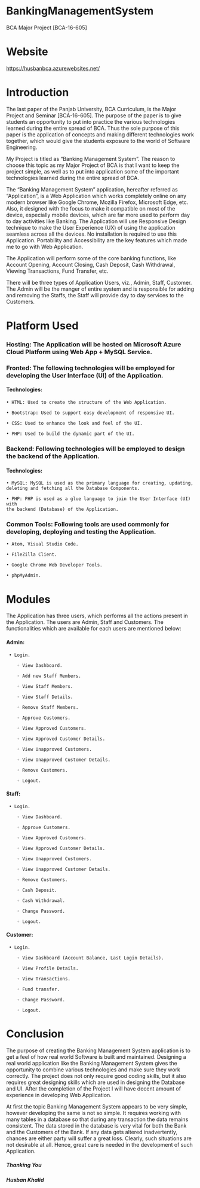 # BankingManagementSystem
BCA Major Project [BCA-16-605]

# Website
https://husbanbca.azurewebsites.net/

# Introduction

The last paper of the Panjab University, BCA Curriculum, is the Major Project and
Seminar [BCA-16-605]. The purpose of the paper is to give students an
opportunity to put into practice the various technologies learned during the
entire spread of BCA. Thus the sole purpose of this paper is the application of
concepts and making different technologies work together, which would give
the students exposure to the world of Software Engineering.

My Project is titled as “Banking Management System”. The reason to choose this
topic as my Major Project of BCA is that I want to keep the project simple,
as well as to put into application some of the important technologies learned
during the entire spread of BCA.

The “Banking Management System” application, hereafter referred as
“Application”, is a Web Application which works completely online on any
modern browser like Google Chrome, Mozilla Firefox, Microsoft Edge, etc. Also,
it designed with the focus to make it compatible on most of the device,
especially mobile devices, which are far more used to perform day to day
activities like Banking. The Application will use Responsive Design technique to
make the User Experience (UX) of using the application seamless across all
the devices. No installation is required to use this Application. Portability and
Accessibility are the key features which made me to go with Web Application.

The Application will perform some of the core banking functions, like Account
Opening, Account Closing, Cash Deposit, Cash Withdrawal, Viewing Transactions,
Fund Transfer, etc.

There will be three types of Application Users, viz., Admin, Staff,
Customer. The Admin will be the manger of entire system and is responsible
for adding and removing the Staffs, the Staff will provide day to day services
to the Customers.

# Platform Used

### Hosting: The Application will be hosted on Microsoft Azure Cloud Platform using Web App + MySQL Service.

### Fronted: The following technologies will be employed for developing the User Interface (UI) of the Application.

#### Technologies:

    • HTML: Used to create the structure of the Web Application.

    • Bootstrap: Used to support easy development of responsive UI.

    • CSS: Used to enhance the look and feel of the UI.

    • PHP: Used to build the dynamic part of the UI.

### Backend: Following technologies will be employed to design the backend of the Application.

#### Technologies:

    • MySQL: MySQL is used as the primary language for creating, updating,
    deleting and fetching all the Database Components.

    • PHP: PHP is used as a glue language to join the User Interface (UI) with
    the backend (Database) of the Application.

### Common Tools: Following tools are used commonly for developing, deploying and testing the Application.

    • Atom, Visual Studio Code.

    • FileZilla Client.

    • Google Chrome Web Developer Tools.

    • phpMyAdmin.
    
# Modules

The Application has three users, which performs all the actions present in the
Application. The users are Admin, Staff and Customers. The functionalities which
are available for each users are mentioned below:

  #### Admin:
  
     • Login.
     
        ◦ View Dashboard.
    
        ◦ Add new Staff Members.

        ◦ View Staff Members.
        
        ◦ View Staff Details.

        ◦ Remove Staff Members.
        
        ◦ Approve Customers.

        ◦ View Approved Customers.
        
        ◦ View Approved Customer Details.
        
        ◦ View Unapproved Customers.
        
        ◦ View Unapproved Customer Details.
        
        ◦ Remove Customers.    
              
        ◦ Logout.
      
      
#### Staff:

     • Login.
        
        ◦ View Dashboard.

        ◦ Approve Customers.

        ◦ View Approved Customers.
        
        ◦ View Approved Customer Details.
        
        ◦ View Unapproved Customers.
        
        ◦ View Unapproved Customer Details.
        
        ◦ Remove Customers.       
        
        ◦ Cash Deposit.

        ◦ Cash Withdrawal.
       
        ◦ Change Password.

        ◦ Logout.


#### Customer:

     • Login.

        ◦ View Dashboard (Account Balance, Last Login Details).

        ◦ View Profile Details.

        ◦ View Transactions.

        ◦ Fund transfer.
               
        ◦ Change Password.

        ◦ Logout.
    
    
# Conclusion

The purpose of creating the Banking Management System application is to
get a feel of how real world Software is built and maintained. Designing a real
world application like the Banking Management System gives the opportunity
to combine various technologies and make sure they work correctly.
The project does not only require good coding skills, but it also requires great
designing skills which are used in designing the Database and UI. After the
completion of the Project I will have decent amount of experience in developing
Web Application.

At first the topic Banking Management System appears to be very simple,
however developing the same is not so simple. It requires working with many
tables in a database so that during any transaction the data remains
consistent. The data stored in the database is very vital for both the Bank and
the Customers of the Bank. If any data gets altered inadvertently, chances are
either party will suffer a great loss. Clearly, such situations are not
desirable at all. Hence, great care is needed in the development of such
Application.

##### Thanking You

##### Husban Khalid

